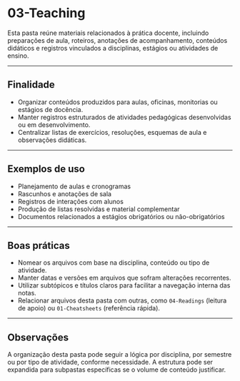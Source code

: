 # 03-Teaching

Esta pasta reúne materiais relacionados à prática docente, incluindo preparações de aula, roteiros, anotações de acompanhamento, conteúdos didáticos e registros vinculados a disciplinas, estágios ou atividades de ensino.

---

## Finalidade

- Organizar conteúdos produzidos para aulas, oficinas, monitorias ou estágios de docência.
- Manter registros estruturados de atividades pedagógicas desenvolvidas ou em desenvolvimento.
- Centralizar listas de exercícios, resoluções, esquemas de aula e observações didáticas.

---

## Exemplos de uso

- Planejamento de aulas e cronogramas
- Rascunhos e anotações de sala
- Registros de interações com alunos
- Produção de listas resolvidas e material complementar
- Documentos relacionados a estágios obrigatórios ou não-obrigatórios

---

## Boas práticas

- Nomear os arquivos com base na disciplina, conteúdo ou tipo de atividade.
- Manter datas e versões em arquivos que sofram alterações recorrentes.
- Utilizar subtópicos e títulos claros para facilitar a navegação interna das notas.
- Relacionar arquivos desta pasta com outras, como `04-Readings` (leitura de apoio) ou `01-Cheatsheets` (referência rápida).

---

## Observações

A organização desta pasta pode seguir a lógica por disciplina, por semestre ou por tipo de atividade, conforme necessidade. A estrutura pode ser expandida para subpastas específicas se o volume de conteúdo justificar.
